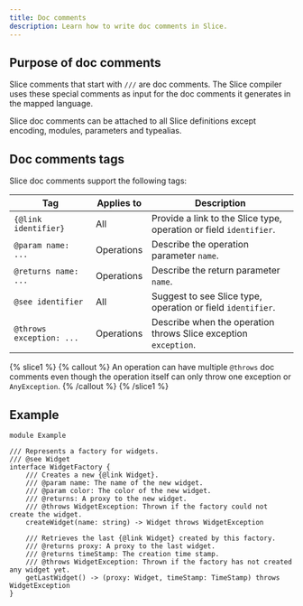```yaml
---
title: Doc comments
description: Learn how to write doc comments in Slice.
---
```


## Purpose of doc comments

Slice comments that start with `///` are doc comments. The Slice compiler uses these special comments as input for the
doc comments it generates in the mapped language.

Slice doc comments can be attached to all Slice definitions except encoding, modules, parameters and typealias.

## Doc comments tags

Slice doc comments support the following tags:

| Tag                       | Applies to | Description                                                        |
|---------------------------|------------|--------------------------------------------------------------------|
| `{@link identifier}`      | All        | Provide a link to the Slice type, operation or field `identifier`. |
| `@param name: ...`        | Operations | Describe the operation parameter `name`.                           |
| `@returns name: ...`      | Operations | Describe the return parameter `name`.                              |
| `@see identifier`         | All        | Suggest to see Slice type, operation or field `identifier`.        |
| `@throws exception: ... ` | Operations | Describe when the operation throws Slice exception `exception`.    |

{% slice1 %}
{% callout %}
An operation can have multiple `@throws` doc comments even though the operation itself can only throw one exception or
`AnyException`.
{% /callout %}
{% /slice1 %}

## Example

```slice
module Example

/// Represents a factory for widgets.
/// @see Widget
interface WidgetFactory {
    /// Creates a new {@link Widget}.
    /// @param name: The name of the new widget.
    /// @param color: The color of the new widget.
    /// @returns: A proxy to the new widget.
    /// @throws WidgetException: Thrown if the factory could not create the widget.
    createWidget(name: string) -> Widget throws WidgetException

    /// Retrieves the last {@link Widget} created by this factory.
    /// @returns proxy: A proxy to the last widget.
    /// @returns timeStamp: The creation time stamp.
    /// @throws WidgetException: Thrown if the factory has not created any widget yet.
    getLastWidget() -> (proxy: Widget, timeStamp: TimeStamp) throws WidgetException
}
```
